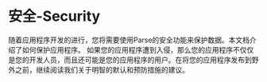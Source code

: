 # 安全-Security

  


随着应用程序开发的进行，您将需要使用Parse的安全功能来保护数据。本文档介绍了如何保护应用程序。 如果您的应用程序遭到入侵，那么您的应用程序不仅仅是您的开发人员，而且还可能是您的应用程序的用户。在将您的应用程序发布到野外之前，继续阅读我们关于明智的默认和预防措施的建议。

